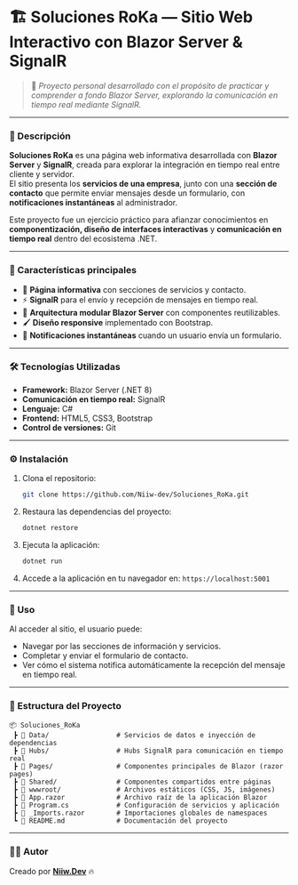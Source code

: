# 🏗️ Soluciones RoKa — Sitio Web Interactivo con Blazor Server & SignalR

> 💬 *Proyecto personal desarrollado con el propósito de practicar y comprender a fondo Blazor Server, explorando la comunicación en tiempo real mediante SignalR.*

---

### 🧠 Descripción
**Soluciones RoKa** es una página web informativa desarrollada con **Blazor Server** y **SignalR**, creada para explorar la integración en tiempo real entre cliente y servidor.  
El sitio presenta los **servicios de una empresa**, junto con una **sección de contacto** que permite enviar mensajes desde un formulario, con **notificaciones instantáneas** al administrador.  

Este proyecto fue un ejercicio práctico para afianzar conocimientos en **componentización, diseño de interfaces interactivas** y **comunicación en tiempo real** dentro del ecosistema .NET.

---

### 🧩 Características principales
- 🧭 **Página informativa** con secciones de servicios y contacto.  
- ⚡ **SignalR** para el envío y recepción de mensajes en tiempo real.  
- 🧱 **Arquitectura modular Blazor Server** con componentes reutilizables.  
- 🖌️ **Diseño responsive** implementado con Bootstrap.  
- 🔔 **Notificaciones instantáneas** cuando un usuario envía un formulario.

---

### 🛠️ Tecnologías Utilizadas
- **Framework:** Blazor Server (.NET 8)  
- **Comunicación en tiempo real:** SignalR  
- **Lenguaje:** C#  
- **Frontend:** HTML5, CSS3, Bootstrap  
- **Control de versiones:** Git

---

### ⚙️ Instalación
1. Clona el repositorio:
   ```bash
   git clone https://github.com/Niiw-dev/Soluciones_RoKa.git
   ```
2. Restaura las dependencias del proyecto:
   ```bash
   dotnet restore
   ```
3. Ejecuta la aplicación:
   ```bash
   dotnet run
   ```
4. Accede a la aplicación en tu navegador en: `https://localhost:5001`

---

### 🚀 Uso
Al acceder al sitio, el usuario puede:
- Navegar por las secciones de información y servicios.
- Completar y enviar el formulario de contacto.
- Ver cómo el sistema notifica automáticamente la recepción del mensaje en tiempo real.

---

### 🧩 Estructura del Proyecto
```plaintext
📦 Soluciones_RoKa
 ┣ 📂 Data/                 # Servicios de datos e inyección de dependencias
 ┣ 📂 Hubs/                 # Hubs SignalR para comunicación en tiempo real
 ┣ 📂 Pages/                # Componentes principales de Blazor (razor pages)
 ┣ 📂 Shared/               # Componentes compartidos entre páginas
 ┣ 📂 wwwroot/              # Archivos estáticos (CSS, JS, imágenes)
 ┣ 📜 App.razor             # Archivo raíz de la aplicación Blazor
 ┣ 📜 Program.cs            # Configuración de servicios y aplicación
 ┣ 📜 _Imports.razor        # Importaciones globales de namespaces
 ┗ 📜 README.md             # Documentación del proyecto
```

---

### 👨‍💻 Autor
Creado por **[Niiw.Dev](https://github.com/Niiw-dev)** 🔥
